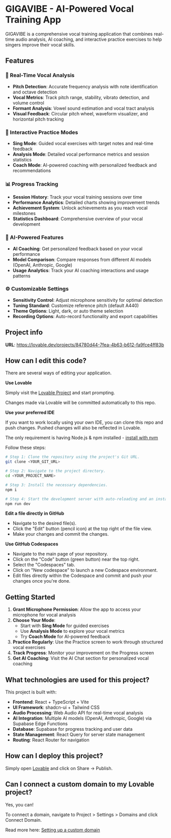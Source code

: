 # GIGAVIBE - AI-Powered Vocal Training App

GIGAVIBE is a comprehensive vocal training application that combines real-time audio analysis, AI coaching, and interactive practice exercises to help singers improve their vocal skills.

## Features

### 🎤 Real-Time Vocal Analysis

- **Pitch Detection**: Accurate frequency analysis with note identification and octave detection
- **Vocal Metrics**: Track pitch range, stability, vibrato detection, and volume control
- **Formant Analysis**: Vowel sound estimation and vocal tract analysis
- **Visual Feedback**: Circular pitch wheel, waveform visualizer, and horizontal pitch tracking

### 🎯 Interactive Practice Modes

- **Sing Mode**: Guided vocal exercises with target notes and real-time feedback
- **Analysis Mode**: Detailed vocal performance metrics and session statistics
- **Coach Mode**: AI-powered coaching with personalized feedback and recommendations

### 📊 Progress Tracking

- **Session History**: Track your vocal training sessions over time
- **Performance Analytics**: Detailed charts showing improvement trends
- **Achievement System**: Unlock achievements as you reach vocal milestones
- **Statistics Dashboard**: Comprehensive overview of your vocal development

### 🤖 AI-Powered Features

- **AI Coaching**: Get personalized feedback based on your vocal performance
- **Model Comparison**: Compare responses from different AI models (OpenAI, Anthropic, Google)
- **Usage Analytics**: Track your AI coaching interactions and usage patterns

### ⚙️ Customizable Settings

- **Sensitivity Control**: Adjust microphone sensitivity for optimal detection
- **Tuning Standard**: Customize reference pitch (default A440)
- **Theme Options**: Light, dark, or auto theme selection
- **Recording Options**: Auto-record functionality and export capabilities

## Project info

**URL**: https://lovable.dev/projects/84780d44-7fea-4b63-b612-fa9fce4ff83b

## How can I edit this code?

There are several ways of editing your application.

**Use Lovable**

Simply visit the [Lovable Project](https://lovable.dev/projects/84780d44-7fea-4b63-b612-fa9fce4ff83b) and start prompting.

Changes made via Lovable will be committed automatically to this repo.

**Use your preferred IDE**

If you want to work locally using your own IDE, you can clone this repo and push changes. Pushed changes will also be reflected in Lovable.

The only requirement is having Node.js & npm installed - [install with nvm](https://github.com/nvm-sh/nvm#installing-and-updating)

Follow these steps:

```sh
# Step 1: Clone the repository using the project's Git URL.
git clone <YOUR_GIT_URL>

# Step 2: Navigate to the project directory.
cd <YOUR_PROJECT_NAME>

# Step 3: Install the necessary dependencies.
npm i

# Step 4: Start the development server with auto-reloading and an instant preview.
npm run dev
```

**Edit a file directly in GitHub**

- Navigate to the desired file(s).
- Click the "Edit" button (pencil icon) at the top right of the file view.
- Make your changes and commit the changes.

**Use GitHub Codespaces**

- Navigate to the main page of your repository.
- Click on the "Code" button (green button) near the top right.
- Select the "Codespaces" tab.
- Click on "New codespace" to launch a new Codespace environment.
- Edit files directly within the Codespace and commit and push your changes once you're done.

## Getting Started

1. **Grant Microphone Permission**: Allow the app to access your microphone for vocal analysis
2. **Choose Your Mode**:
   - Start with **Sing Mode** for guided exercises
   - Use **Analysis Mode** to explore your vocal metrics
   - Try **Coach Mode** for AI-powered feedback
3. **Practice Regularly**: Use the Practice screen to work through structured vocal exercises
4. **Track Progress**: Monitor your improvement on the Progress screen
5. **Get AI Coaching**: Visit the AI Chat section for personalized vocal coaching

## What technologies are used for this project?

This project is built with:

- **Frontend**: React + TypeScript + Vite
- **UI Framework**: shadcn-ui + Tailwind CSS
- **Audio Processing**: Web Audio API for real-time vocal analysis
- **AI Integration**: Multiple AI models (OpenAI, Anthropic, Google) via Supabase Edge Functions
- **Database**: Supabase for progress tracking and user data
- **State Management**: React Query for server state management
- **Routing**: React Router for navigation

## How can I deploy this project?

Simply open [Lovable](https://lovable.dev/projects/84780d44-7fea-4b63-b612-fa9fce4ff83b) and click on Share -> Publish.

## Can I connect a custom domain to my Lovable project?

Yes, you can!

To connect a domain, navigate to Project > Settings > Domains and click Connect Domain.

Read more here: [Setting up a custom domain](https://docs.lovable.dev/tips-tricks/custom-domain#step-by-step-guide)
